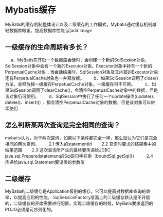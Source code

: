 # Mybatis缓存
   MyBatis的缓存机制整体设计以及二级缓存的工作模式，Mybatis通过缓存机制减轻数据库眼里，提高数据库性能
![add image](https://github.com/wdswds/ask_interview/tree/master/interview/src/main/java/com/interview/image/mybatis_cache.png)




## 一级缓存的生命周期有多长？
　  a、MyBatis在开启一个数据库会话时，会创建一个新的SqlSession对象，SqlSession对象中会有一个新的Executor对象。Executor对象中持有一个新的PerpetualCache对象；当会话结束时，SqlSession对象及其内部的Executor对象还有PerpetualCache对象也一并释放掉。
　　b、如果SqlSession调用了close()方法，会释放掉一级缓存PerpetualCache对象，一级缓存将不可用。
　　c、如果SqlSession调用了clearCache()，会清空PerpetualCache对象中的数据，但是该对象仍可使用。
　　d、SqlSession中执行了任何一个update操作(update()、delete()、insert()) ，都会清空PerpetualCache对象的数据，但是该对象可以继续使用

## 怎么判断某两次查询是完全相同的查询？
   mybatis认为，对于两次查询，如果以下条件都完全一样，那么就认为它们是完全相同的两次查询。
　　2.1 传入的statementId
　　2.2 查询时要求的结果集中的结果范围
　　2.3 这次查询所产生的最终要传递给JDBC java.sql.Preparedstatement的Sql语句字符串（boundSql.getSql()）
　　2.4 传递给java.sql.Statement要设置的参数值

## 二级缓存
   MyBatis的二级缓存是Application级别的缓存，它可以提高对数据库查询的效率，以提高应用的性能。
   SqlSessionFactory层面上的二级缓存默认是不开启的，二级缓存的开席需要进行配置，实现二级缓存的时候，MyBatis要求返回的POJO必须是可序列化的。
